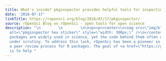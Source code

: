 ```yaml
---
title: What's inside? pkginspector provides helpful tools for inspecting package contents
date: '2018-07-17'
linkTitle: https://ropensci.org/blog/2018/07/17/pkginspector/
source: rOpenSci Blog on rOpenSci - open tools for open science
description: "\n        \n        \n\n<p><p><center>\n<img src=\"img/blog-images/2018-07-17-pkginspector/pkginspector_hex_sticker.png\"
  alt=\"pkginspector hex sticker\" style=\"width: 300px;\" />\n</center></p>\n\n<p>R
  packages are widely used in science, yet the code behind them often does not come
  under scrutiny. To address this lack, rOpenSci has been a pioneer in developing
  a peer review process for R packages. The goal of <a href=\"https://github.com/ropenscilabs/pkginspector/\"><code>pkginspector</code></a>
  is to help "
---
```

